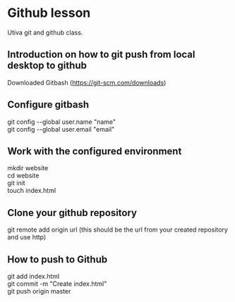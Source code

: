 # Github lesson
Utiva git and github class.
## Introduction on how to git push from local desktop to github
Downloaded Gitbash (https://git-scm.com/downloads)
## Configure gitbash
git config --global user.name "name"  
git config --global user.email "email"
## Work with the configured environment
mkdir website  
cd website  
git init  
touch index.html
## Clone your github repository
git remote add origin url (this should be the url from your created repository and use http)
## How to push to Github
git add index.html  
git commit -m "Create index.html"  
git push origin master
